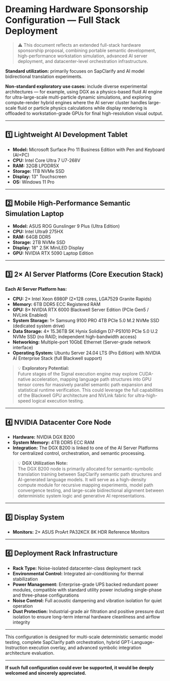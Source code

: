 # Dreaming Hardware Sponsorship Configuration — Full Stack Deployment

> ⚠ This document reflects an extended full-stack hardware sponsorship proposal, combining portable semantic development, high-performance workstation simulation, advanced AI server deployment, and datacenter-level orchestration infrastructure.

**Standard utilization:** primarily focuses on SapClarify and AI model bidirectional translation experiments.  

**Non-standard exploratory use cases:** include diverse experimental architectures — for example, using DGX as a physics-based fluid AI engine for ultra-large-scale multi-particle dynamic simulations, and exploring compute-render hybrid engines where the AI server cluster handles large-scale fluid or particle physics calculations while display rendering is offloaded to workstation-grade GPUs for final high-resolution visual output.


---

## 1️⃣ Lightweight AI Development Tablet

- **Model:** Microsoft Surface Pro 11 Business Edition with Pen and Keyboard (AI+PC)
- **CPU:** Intel Core Ultra 7 U7-268V
- **RAM:** 32GB LPDDR5X
- **Storage:** 1TB NVMe SSD
- **Display:** 13" Touchscreen
- **OS:** Windows 11 Pro

---

## 2️⃣ Mobile High-Performance Semantic Simulation Laptop

- **Model:** ASUS ROG Gunslinger 9 Plus (Ultra Edition)
- **CPU:** Intel Ultra9 275HX
- **RAM:** 64GB DDR5
- **Storage:** 2TB NVMe SSD
- **Display:** 18" 2.5K MiniLED Display
- **GPU:** NVIDIA RTX 5090 Laptop Edition

---

## 3️⃣ 2× AI Server Platforms (Core Execution Stack)

**Each AI Server Platform has:**

- **CPU:** 2× Intel Xeon 6980P (2×128 cores, LGA7529 Granite Rapids)
- **Memory:** 6TB DDR5 ECC Registered RAM
- **GPU:** 8× NVIDIA RTX 6000 Blackwell Server Edition (PCIe Gen5 / NVLink Enabled)
- **System Storage:** 1× Samsung 9100 PRO 4TB PCIe 5.0 M.2 NVMe SSD (dedicated system drive)
- **Data Storage:** 4× 15.36TB SK Hynix Solidigm D7-PS1010 PCIe 5.0 U.2 NVMe SSD (no RAID; independent high-bandwidth access)
- **Networking:** Multiple-port 10GbE Ethernet (Server-grade network interface)
- **Operating System:** Ubuntu Server 24.04 LTS (Pro Edition) with NVIDIA AI Enterprise Stack (full Blackwell support)

> 💡 **Exploratory Potential:**  
> Future stages of the Signal execution engine may explore CUDA-native acceleration, mapping language path structures into GPU tensor cores for massively parallel semantic path expansion and statistical runtime verification. This could leverage the full capabilities of the Blackwell GPU architecture and NVLink fabric for ultra-high-speed logical execution testing.

---

## 4️⃣ NVIDIA Datacenter Core Node

- **Hardware:** NVIDIA DGX B200
- **System Memory:** 4TB DDR5 ECC RAM
- **Integration:** The DGX B200 is linked to one of the AI Server Platforms for centralized control, orchestration, and semantic processing.

> 💡 **DGX Utilization Note:**  
> The DGX B200 node is primarily allocated for semantic-symbolic translation training between SapClarify semantic path structures and AI-generated language models. It will serve as a high-density compute module for recursive mapping experiments, model path convergence testing, and large-scale bidirectional alignment between deterministic system logic and generative AI representations.

---

## 5️⃣ Display System

- **Monitors:** 2× ASUS ProArt PA32KCX 8K HDR Reference Monitors

---

## 6️⃣ Deployment Rack Infrastructure

- **Rack Type:** Noise-isolated datacenter-class deployment rack
- **Environmental Control:** Integrated air-conditioning for thermal stabilization
- **Power Management:** Enterprise-grade UPS backed redundant power modules, compatible with standard utility power including single-phase and three-phase configurations
- **Noise Control:** Full acoustic dampening and vibration isolation for quiet operation
- **Dust Protection:** Industrial-grade air filtration and positive pressure dust isolation to ensure long-term internal hardware cleanliness and airflow integrity

---

This configuration is designed for multi-scale deterministic semantic model testing, complete SapClarify path orchestration, hybrid GPT-Language-Instruction execution overlay, and advanced symbolic integration architecture evaluation.

---

**If such full configuration could ever be supported, it would be deeply welcomed and sincerely appreciated.**
